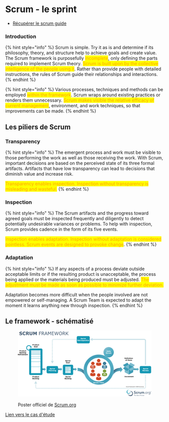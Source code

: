 # Scrum - le sprint

* [Récupérer le scrum guide](https://scrumguides.org/index.html)

### Introduction <a href="#scrum-definition" id="scrum-definition"></a>

{% hint style="info" %}
Scrum is simple. Try it as is and determine if its philosophy, theory, and structure help to achieve goals and create value. The Scrum framework is purposefully <mark style="color:orange;">incomplete</mark>, only defining the parts required to implement Scrum theory. <mark style="color:orange;">Scrum is built upon by the collective intelligence of the people using it</mark>. Rather than provide people with detailed instructions, the rules of Scrum guide their relationships and interactions.
{% endhint %}

{% hint style="info" %}
Various processes, techniques and methods can be employed <mark style="color:orange;">within the framework</mark>. Scrum wraps around existing practices or renders them unnecessary. <mark style="color:orange;">Scrum makes visible the relative efficacy of current management</mark>, environment, and work techniques, so that improvements can be made.
{% endhint %}

## Les piliers de Scrum

### Transparency <a href="#transparency" id="transparency"></a>

{% hint style="info" %}
The emergent process and work must be visible to those performing the work as well as those receiving the work. With Scrum, important decisions are based on the perceived state of its three formal artifacts. Artifacts that have low transparency can lead to decisions that diminish value and increase risk.

<mark style="color:orange;">Transparency enables inspection. Inspection without transparency is misleading and wasteful.</mark>
{% endhint %}

### Inspection <a href="#inspection" id="inspection"></a>

{% hint style="info" %}
The Scrum artifacts and the progress toward agreed goals must be inspected frequently and diligently to detect potentially undesirable variances or problems. To help with inspection, Scrum provides cadence in the form of its five events.

<mark style="color:orange;">Inspection enables adaptation. Inspection without adaptation is considered pointless. Scrum events are designed to provoke change</mark>.
{% endhint %}

### Adaptation <a href="#adaptation" id="adaptation"></a>

{% hint style="info" %}
If any aspects of a process deviate outside acceptable limits or if the resulting product is unacceptable, the process being applied or the materials being produced must be adjusted. <mark style="color:orange;">The adjustment must be made as soon as possible to minimize further deviation.</mark>

Adaptation becomes more difficult when the people involved are not empowered or self-managing. A Scrum Team is expected to adapt the moment it learns anything new through inspection.
{% endhint %}

## Le framework - schématisé

<figure><img src="../.gitbook/assets/image (11).png" alt=""><figcaption><p>Poster officiel de <a href="https://scrumorg-website-prod.s3.amazonaws.com/drupal/2023-09/Scrum%20Framework%20with%20sdo%20logo%209.29.23.pdf">Scrum.org</a></p></figcaption></figure>

[Lien vers le cas d'étude](../laboratoires/scrum-les-bases-cas-detude.md)


